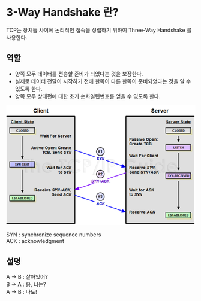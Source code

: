# 3-Way Handshake 란?
TCP는 장치들 사이에 논리적인 접속을 성립하기 위하여 Three-Way Handshake 를 사용한다.

## 역할
- 양쪽 모두 데이터를 전송할 준비가 되었다는 것을 보장한다.
- 실제로 데이터 전달이 시작하기 전에 한쪽이 다른 한쪽이 준비되었다는 것을 알 수 있도록 한다.
- 양쪽 모두 상대편에 대한 초기 순차일련번호를 얻을 수 있도록 한다.

<img src="Image/../../Image/225A964D52F1BB6917.png">    

SYN : synchronize sequence numbers   
ACK : acknowledgment

## 설명 

A -> B : 살아있어?   
B -> A : 응, 너는?   
A -> B : 나도! 

